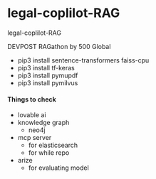 # legal-coplilot-RAG
legal-coplilot-RAG

DEVPOST RAGathon by 500 Global


* pip3 install sentence-transformers faiss-cpu
* pip3 install tf-keras
* pip3 install pymupdf
* pip3 install pymilvus



#### Things to check
* lovable ai
* knowledge graph 
  * neo4j
* mcp server
  * for elasticsearch
  * for while repo
* arize 
  * for evaluating model
